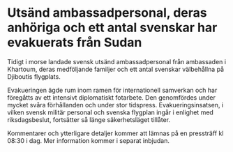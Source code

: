 # Utsänd ambassadpersonal, deras anhöriga och ett antal svenskar har evakuerats från Sudan

Tidigt i morse landade svensk utsänd ambassadpersonal från ambassaden i Khartoum, deras medföljande familjer och ett antal svenskar välbehållna på Djiboutis flygplats.

Evakueringen ägde rum inom ramen för internationell samverkan och har föregåtts av ett intensivt diplomatiskt fotarbete. Den genomfördes under mycket svåra förhållanden och under stor tidspress. Evakueringsinsatsen, i vilken svensk militär personal och svenska flygplan ingår i enlighet med riksdagsbeslut, fortsätter så länge säkerhetsläget tillåter.

Kommentarer och ytterligare detaljer kommer att lämnas på en pressträff kl 08:30 i dag. Mer information kommer i separat inbjudan.
